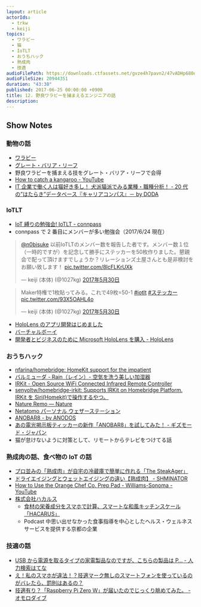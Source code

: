 ```yaml
---
layout: article
actorIds:
  - trkw
  - keiji
topics:
  - ワラビー
  - 猫
  - IoTLT
  - おうちハック
  - 熟成肉
  - 技適
audioFilePath: https://downloads.ctfassets.net/gvze4h7pavn2/47vADHp680ogOWqa08YEok/dfdd639deb267ebef14a600e05be6958/12.mp3
audioFileSize: 20944351
duration: "43:38"
published: 2017-06-25 00:00:00 +0900
title: 12. 野良ワラビーを捕まえるエンジニアの話
description:
---
```


## Show Notes

### 動物の話

* [ワラビー](https://ja.wikipedia.org/wiki/%E3%83%AF%E3%83%A9%E3%83%93%E3%83%BC)
* [グレート・バリア・リーフ](https://ja.wikipedia.org/wiki/%E3%82%B0%E3%83%AC%E3%83%BC%E3%83%88%E3%83%BB%E3%83%90%E3%83%AA%E3%82%A2%E3%83%BB%E3%83%AA%E3%83%BC%E3%83%95)
* 野良ワラビーを捕まえる技をグレート・バリア・リーフで会得
* [How to catch a kangaroo - YouTube](https://www.youtube.com/watch?v=6P1vf_7DoLA&feature=youtu.be)
* [IT 企業で働く人は猫好き多し！ 犬派猫派でみる業種・職種分析！ - 20 代の”はたらき”データベース『キャリアコンパス』－ by DODA](https://doda.jp/careercompass/yoron/20130604-5052.html)

### IoTLT

* [IoT 縛りの勉強会! IoTLT - connpass](https://iotlt.connpass.com/)
* connpass で 2 番目にメンバーが多い勉強会（2017/6/24 現在）

<blockquote class="twitter-tweet" data-lang="ja"><p lang="ja" dir="ltr"><a href="https://twitter.com/n0bisuke">@n0bisuke</a> 以前IoTLTのメンバー数を報告した者です。メンバー数１位（一時的ですが）を記念して勝手にステッカーを50枚作りました。懇親会で配って頂けますでしょうか？リレーションズ土屋さんとも是非検討をお願い致します！ <a href="https://t.co/8IcFLKrUXk">pic.twitter.com/8IcFLKrUXk</a></p>&mdash; keiji (本体) (@1027kg) <a href="https://twitter.com/1027kg/status/869431170563321856">2017年5月30日</a></blockquote>

<blockquote class="twitter-tweet" data-lang="ja"><p lang="ja" dir="ltr">Maker特権で1枚貼ってみる。これで49枚=50-1 <a href="https://twitter.com/hashtag/iotlt?src=hash">#iotlt</a> <a href="https://twitter.com/hashtag/%E3%82%B9%E3%83%86%E3%83%83%E3%82%AB%E3%83%BC?src=hash">#ステッカー</a> <a href="https://t.co/93X5OAHL4o">pic.twitter.com/93X5OAHL4o</a></p>&mdash; keiji (本体) (@1027kg) <a href="https://twitter.com/1027kg/status/869530817898233856">2017年5月30日</a></blockquote>

* [HoloLens のアプリ開発はじめました](http://tips.hecomi.com/entry/2017/02/12/211458)
* [バーチャルボーイ](https://www.nintendo.co.jp/n09/vue/)
* [開発者とビジネスのために Microsoft HoloLens を購入 - HoloLens](https://www.microsoft.com/ja-jp/hololens/buy)

### おうちハック

* [nfarina/homebridge: HomeKit support for the impatient](https://github.com/nfarina/homebridge)
* [バルミューダ - Rain（レイン）- 空気を洗う美しい加湿器](https://www.balmuda.com/jp/rain/)
* [IRKit - Open Source WiFi Connected Infrared Remote Controller](http://getirkit.com/)
* [senyoltw/homebridge-irkit: Supports IRKit on Homebridge Platform. IRKit を Siri(Homekit)で操作するやつ。](https://github.com/senyoltw/homebridge-irkit)
* [Nature Remo — Nature](http://nature.global/remo-jp/)
* [Netatomo パーソナル ウェザーステーション](https://www.netatmo.com/ja-JP/product/weather/weatherstation)
* [ANOBAR8 - by ANODOS](http://anobar.jp/)
* [あの電光掲示板ティッカーの新作「ANOBAR8」を試してみた！ - ギズモード・ジャパン](http://www.gizmodo.jp/2011/01/anobar8.html)
* 猫が怠けないように対策として、リモートからテレビをつけてる話

### 熟成肉の話、食べ物の IoT の話

* [プロ並みの「熟成肉」が自宅の冷蔵庫で簡単に作れる「The SteakAger」](http://gigazine.net/news/20151106-steakager/)
* [ドライエイジングとウェットエイジングの違い【熟成肉】 - SHMINATOR](http://shmineta.com/?p=691)
* [How to Use the Orange Chef Co. Prep Pad - Williams-Sonoma - YouTube](https://www.youtube.com/watch?v=HzLwJyqTPGw)
* [株式会社ハカルス](https://hacarus.com/ja/)
  * [食材の栄養成分をスマホで計算、スマートな和風キッチンスケール「HACARUS」](https://www.makuake.com/project/hacarus/)
  * Podcast 中思い出せなかった食事指導を中心としたヘルス・ウェルネスサービスを提供する京都の企業

### 技適の話

* [USB から電源を取るタイプの家電製品なのですが、こちらの製品は P… - 人力検索はてな](http://q.hatena.ne.jp/touch/1410253359)
* [え！私のスマホが違法！？技適マーク無しのスマートフォンを使っているのがバレたら、罰則はあるの？](http://iphone-news.hatenablog.jp/entry/smartphone-giteki-mark-illegal)
* [技適有り？「Raspberry Pi Zero W」が届いたのでじっくり眺めてみた。 - オモロダイブ](http://omorodive.blogspot.jp/2017/03/raspberry-pi-zero-w.html)
